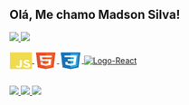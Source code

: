 ## Olá, Me chamo Madson Silva!


<div align="left">
  <a href="https://github.com/madson05">
  <img height="150em" src="https://github-readme-stats.vercel.app/api?username=madson05&show_icons=true&theme=dark&include_all_commits=true&count_private=true"/>
  <img height="150em" src="https://github-readme-stats.vercel.app/api/top-langs/?username=madson05&layout=compact&langs_count=7&theme=dark"/>
</div>
  
<div style="display: inline_block"><br>
  <img align="center" alt="Logo-Js" height="30" width="40" src="https://raw.githubusercontent.com/devicons/devicon/master/icons/javascript/javascript-plain.svg">
  <img align="center" alt="Logo-HTML" height="30" width="40" src="https://raw.githubusercontent.com/devicons/devicon/master/icons/html5/html5-original.svg">
  <img align="center" alt="Logo-CSS" height="30" width="40" src="https://raw.githubusercontent.com/devicons/devicon/master/icons/css3/css3-original.svg">
  <img align="center" alt="Logo-React" height="30" width="40" src="https://cdn.jsdelivr.net/gh/devicons/devicon/icons/react/react-original.svg">
  
  
##
<div>
  <a href="https://instagram.com/madson._silva" target="_blank"> <img src="https://img.shields.io/badge/-Instagram-%23E4405F?style=for-the-badge&logo=instagram&logoColor=white"> </a>
  <a href = "mailto: madsonsilva2005@gmail.com" target ="_blank"> <img src="https://img.shields.io/badge/Gmail-D14836?style=for-the-badge&logo=gmail&logoColor=white" </a>
  <a href = "https://www.linkedin.com/in/madson-silva/" target ="_blank"> <img src="https://img.shields.io/badge/LinkedIn-0077B5?style=for-the-badge&logo=linkedin&logoColor=white"> </a>
</div>
